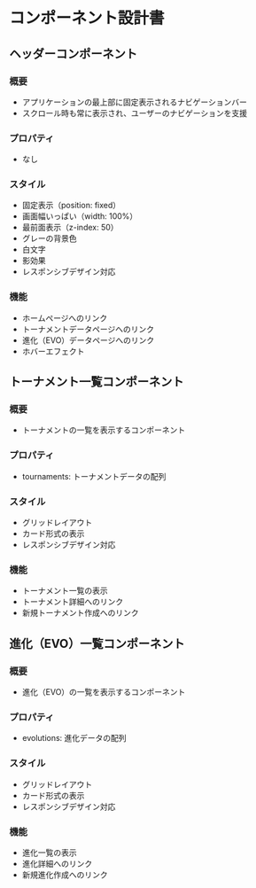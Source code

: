 # コンポーネント設計書

## ヘッダーコンポーネント

### 概要
- アプリケーションの最上部に固定表示されるナビゲーションバー
- スクロール時も常に表示され、ユーザーのナビゲーションを支援

### プロパティ
- なし

### スタイル
- 固定表示（position: fixed）
- 画面幅いっぱい（width: 100%）
- 最前面表示（z-index: 50）
- グレーの背景色
- 白文字
- 影効果
- レスポンシブデザイン対応

### 機能
- ホームページへのリンク
- トーナメントデータページへのリンク
- 進化（EVO）データページへのリンク
- ホバーエフェクト

## トーナメント一覧コンポーネント

### 概要
- トーナメントの一覧を表示するコンポーネント

### プロパティ
- tournaments: トーナメントデータの配列

### スタイル
- グリッドレイアウト
- カード形式の表示
- レスポンシブデザイン対応

### 機能
- トーナメント一覧の表示
- トーナメント詳細へのリンク
- 新規トーナメント作成へのリンク

## 進化（EVO）一覧コンポーネント

### 概要
- 進化（EVO）の一覧を表示するコンポーネント

### プロパティ
- evolutions: 進化データの配列

### スタイル
- グリッドレイアウト
- カード形式の表示
- レスポンシブデザイン対応

### 機能
- 進化一覧の表示
- 進化詳細へのリンク
- 新規進化作成へのリンク 